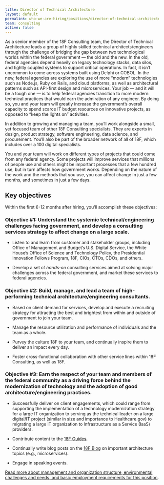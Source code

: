```yaml
---
title: Director of Technical Architecture
layout: default
permalink: who-we-are-hiring/positions/director-of-technical-architecture/
team: consulting
active: false
---
```

As a senior member of the 18F Consulting team, the Director of Technical
Architecture leads a group of highly skilled technical
architects/engineers through the challenge of bridging the gap between
two technological worlds within the federal government — the old and the
new. In the old, federal agencies depend heavily on legacy technology
stacks, data silos, and tightly coupled systems to support critical
operations. In fact, it isn’t uncommon to come across systems built
using Delphi or COBOL. In the new, federal agencies are exploring the
use of more “modern” technologies such as Node.js, Ruby on Rails, and
cloud platforms, as well as architectural patterns such as API-first
design and microservices. Your job — and it will be a tough one — is to
help federal agencies transition to more modern technical practices that
would earn the admiration of any engineer. By doing so, you and your
team will greatly increase the government’s overall capacity to spend
scarce IT budget resources on innovative projects, as opposed to “keep
the lights on” activities.

In addition to growing and managing a team, you’ll work alongside a
small, yet focused team of other 18F Consulting specialists. They are
experts in design, product strategy, software engineering, data science,
and procurement. You’ll also be part of the broader network of all of
18F, which includes over a 100 digital specialists.

You and your team will work on different types of projects that could
come from any federal agency. Some projects will improve services that
millions of people use and others might be important processes that a
few hundred use, but in turn affects how government works. Depending on
the nature of the work and the methods that you use, you can affect
change in just a few months, and sometimes in just a few days.

## Key objectives

Within the first 6-12 months after hiring, you’ll accomplish these
objectives:

### Objective \#1: Understand the systemic technical/engineering challenges facing government, and develop a consulting services strategy to affect change on a large scale.

-   Listen to and learn from customer and stakeholder groups, including Office of Management and Budget’s U.S. Digital Service, the White House’s Office of Science and Technology Policy, the Presidential Innovation Fellows Program, 18F, CIOs, CTOs, CDOs, and others.

-   Develop a set of *hands-on* consulting services aimed at solving major challenges across the federal government, and market these services to federal agencies.

### Objective \#2: Build, manage, and lead a team of high-performing technical architecture/engineering consultants.

-   Based on client demand for services, develop and execute a recruiting strategy for attracting the best and brightest from within and outside of government to join your team.

-   Manage the resource utilization and performance of individuals and  the team as a whole.

-   Purvey the culture 18F to your team, and continually inspire them to deliver an impact every day.

-   Foster cross-functional collaboration with other service lines within 18F Consulting, as well as 18F.

### Objective \#3: Earn the respect of your team and members of the federal community as a driving force behind the modernization of technology and the adoption of good architecture/engineering practices.

-   Successfully deliver on client engagements, which could range from supporting the implementation of a technology modernization strategy for a large IT organization to serving as the technical leader on a large digital/IT project (similar in size and importance to Healthcare.gov) to migrating a large IT organization to Infrastructure as a Service (IaaS) providers.

-   Contribute content to the [18F Guides](https://pages.18f.gov/guides/).

-   Continually write blog posts on the [18F Blog](https://18f.gsa.gov/blog/) on important architecture topics (e.g., microservices).

-   Engage in speaking events.

[Read more about management and organization structure, environmental
challenges and needs, and basic employment requirements for this
position](https://pages.18f.gov/joining-18f/who-we-are-hiring/positions/18f-consulting/).
